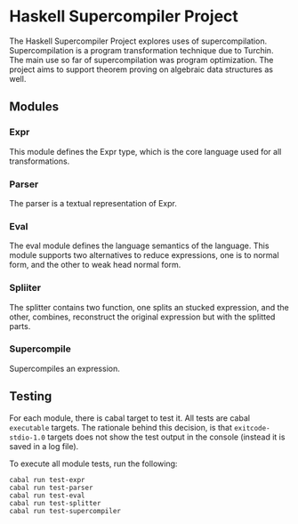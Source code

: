 # Haskell Supercompiler Project

The Haskell Supercompiler Project explores uses of supercompilation.
Supercompilation is a program transformation technique due to Turchin.
The main use so far of supercompilation was program optimization.
The project aims to support theorem proving on algebraic data structures
as well.

## Modules

### Expr

This module defines the Expr type, 
which is the core language used for all transformations.

### Parser

The parser is a textual representation of Expr.

### Eval

The eval module defines the language semantics of the language.
This module supports two alternatives to reduce expressions,
one is to normal form, and the other to weak head normal form.

### Spliiter

The splitter contains two function, one splits an stucked expression,
and the other, combines, reconstruct the original expression but with the 
splitted parts.

### Supercompile

Supercompiles an expression.

## Testing

For each module, there is cabal target to test it.
All tests are cabal `executable` targets.
The rationale behind this decision, is that `exitcode-stdio-1.0` targets does not show the test output in the console (instead it is saved in a log file).

To execute all module tests, run the following:

```
cabal run test-expr
cabal run test-parser
cabal run test-eval
cabal run test-splitter
cabal run test-supercompiler
```
